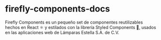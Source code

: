 # firefly-components-docs
Firefly Components es un pequeño set de componentes reutilizables hechos en React ⚛ y estilados con la librería Styled Components 💅, usados en las aplicaciones web de Lámparas Estella S.A. de C.V.
